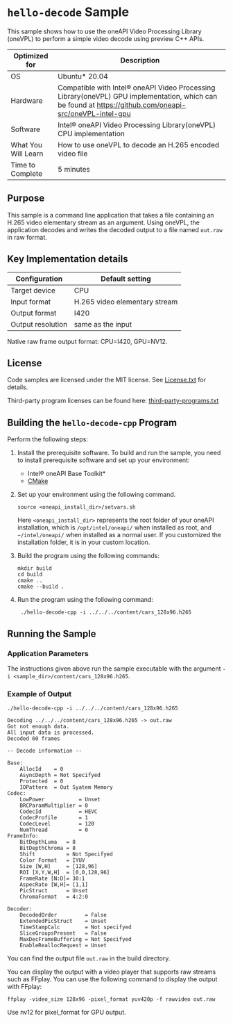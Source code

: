 # `hello-decode` Sample

This sample shows how to use the oneAPI Video Processing Library (oneVPL) to
perform a simple video decode using preview C++ APIs.

| Optimized for    | Description
|----------------- | ----------------------------------------
| OS               | Ubuntu* 20.04
| Hardware         | Compatible with Intel® oneAPI Video Processing Library(oneVPL) GPU implementation, which can be found at https://github.com/oneapi-src/oneVPL-intel-gpu 
| Software         | Intel® oneAPI Video Processing Library(oneVPL) CPU implementation
| What You Will Learn | How to use oneVPL to decode an H.265 encoded video file
| Time to Complete | 5 minutes


## Purpose

This sample is a command line application that takes a file containing an H.265
video elementary stream as an argument. Using oneVPL, the application decodes 
and writes the decoded output to a file named `out.raw` in raw format.

## Key Implementation details

| Configuration     | Default setting
| ----------------- | ----------------------------------
| Target device     | CPU
| Input format      | H.265 video elementary stream
| Output format     | I420
| Output resolution | same as the input

Native raw frame output format: CPU=I420, GPU=NV12.

## License

Code samples are licensed under the MIT license. See
[License.txt](https://github.com/oneapi-src/oneAPI-samples/blob/master/License.txt) for details.

Third-party program licenses can be found here: [third-party-programs.txt](https://github.com/oneapi-src/oneAPI-samples/blob/master/third-party-programs.txt)


## Building the `hello-decode-cpp` Program

Perform the following steps:

1. Install the prerequisite software. To build and run the sample, you need to
   install prerequisite software and set up your environment:

   - Intel® oneAPI Base Toolkit* 
   - [CMake](https://cmake.org)

2. Set up your environment using the following command.
   ```
   source <oneapi_install_dir>/setvars.sh
   ```
   Here `<oneapi_install_dir>` represents the root folder of your oneAPI
   installation, which is `/opt/intel/oneapi/` when installed as root, and
   `~/intel/oneapi/` when installed as a normal user.  If you customized the
   installation folder, it is in your custom location.

3. Build the program using the following commands:
   ```
   mkdir build
   cd build
   cmake ..
   cmake --build .
   ```

4. Run the program using the following command:
   ```
    ./hello-decode-cpp -i ../../../content/cars_128x96.h265
   ```


## Running the Sample

### Application Parameters

The instructions given above run the sample executable with the argument
`-i <sample_dir>/content/cars_128x96.h265`.


### Example of Output

```
./hello-decode-cpp -i ../../../content/cars_128x96.h265

Decoding ../../../content/cars_128x96.h265 -> out.raw
Got not enough data.
All input data is processed.
Decoded 60 frames

-- Decode information --

Base:
    AllocId    = 0
    AsyncDepth = Not Specifyed
    Protected  = 0
    IOPattern  = Out Syatem Memory
Codec:
    LowPower           = Unset
    BRCParamMultiplier = 0
    CodecId            = HEVC
    CodecProfile       = 1
    CodecLevel         = 120
    NumThread          = 0
FrameInfo:
    BitDepthLuma   = 8
    BitDepthChroma = 8
    Shift          = Not Specifyed
    Color Format   = IYUV
    Size [W,H]     = [128,96]
    ROI [X,Y,W,H]  = [0,0,128,96]
    FrameRate [N:D]= 30:1
    AspecRato [W,H]= [1,1]
    PicStruct      = Unset
    ChromaFormat   = 4:2:0

Decoder:
    DecodedOrder         = False
    ExtendedPicStruct    = Unset
    TimeStampCalc        = Not specifyed
    SliceGroupsPresent   = False
    MaxDecFrameBuffering = Not Specifyed
    EnableReallocRequest = Unset

```

You can find the output file `out.raw` in the build directory.

You can display the output with a video player that supports raw streams such as
FFplay. You can use the following command to display the output with FFplay:

```
ffplay -video_size 128x96 -pixel_format yuv420p -f rawvideo out.raw
```

Use nv12 for pixel_format for GPU output.

